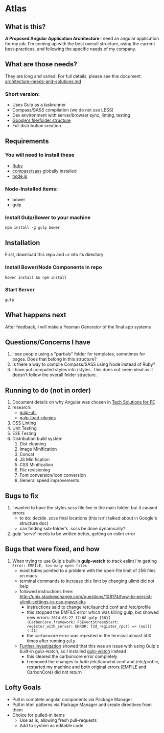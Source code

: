 Atlas
=====


## What is this?
**A Proposed Angular Application Architecture**
I need an angular application for my job. I'm coming up with the best overall structure, using the current best-practices, and following the specific needs of my company.

## What are those needs?
They are long and varied. For full details, please see this document:
[architecture-needs-and-solutions.md](architecture-needs-and-solutions.md)
### Short version:
* Uses Gulp as a taskrunner
* Compass/SASS compilation (we do not use LESS)
* Dev environment with server/browser sync, linting, testing
* [Google's file/folder structure](https://docs.google.com/a/scottnath.com/document/d/1XXMvReO8-Awi1EZXAXS4PzDzdNvV6pGcuaF4Q9821Es/pub)
* Full distribution creation

## Requirements

### You will need to install these
* [Ruby](http://www.ruby-lang.org/en/downloads/)
* [compass/sass](http://compass-style.org/install/) globally installed
* [node.js](http://nodejs.org)

### Node-Installed items:
* bower
* gulp

### Install Gulp/Bower to your machine
```npm install -g gulp bower```

## Installation

First, download this repo and ```cd``` into its directory

### Install Bower/Node Components in repo
```bower install && npm install```

### Start Server
```gulp```

## What happens next
After feedback, I will make a Yeoman Generator of the final app systems

## Questions/Concerns I have
1. I see people using a "partials" folder for templates, sometimes for pages. Does that belong in this structure?
2. Is there a way to compile Compass/SASS using Node instead of Ruby?
3. I have put computed styles into /styles. This does not seem ideal as it doesn't follow the overall folder structure.

## Running to do (not in order)
1. Document details on why Angular was chosen in [Tech Solutions for FE](architecture-needs-and-solutions.md)
2. research:
    * [gulp-util](https://github.com/gulpjs/gulp-util)
    * [gulp-load-plugins](https://github.com/jackfranklin/gulp-load-plugins)
3. CSS Linting
4. Unit Testing
5. E2E Testing
6. Distribution build system
    1. Dist cleaning
    2. Image Minification
    3. Concat
    4. JS Minification
    5. CSS Minification
    6. File revisioning
    7. Font conversion/Icon conversion
    8. General speed improvements

## Bugs to fix
1. I wanted to have the styles.scss file live in the main folder, but it caused errors
    * to do: decide .scss final locations (this isn't talked about in Google's structure doc)
    * can finding sub-folder's .scss be done dynamically?
2. gulp 'serve' needs to be written better, getting an eslint error

## Bugs that were fixed, and how
1. When trying to use Gulp's built-in **gulp-watch** to track eslint I'm getting ```Error: EMFILE, too many open files```
    * most tubes pointed to a problem with the open-file limit of 256 files on macs
    * terminal commands to increase this limit by changing ulimit did not help
    * followed instructions here: http://unix.stackexchange.com/questions/108174/how-to-persist-ulimit-settings-in-osx-mavericks
        * instructions said to change /etc/launchd.conf and /etc/profile
        * this stopped the EMFILE error which was killing gulp, but showed new errors: 
        ```2014-08-27 17:08 gulp [581] (CarbonCore.framework) FSEventStreamStart: register_with_server: ERROR: f2d_register_rpc() => (null) (-21)```
        * the carboncore error was repeated in the terminal almost 500 times after running ```gulp```
    * [Further investigation](https://github.com/floatdrop/gulp-watch/issues/7) showed that this was an issue with using Gulp's built-in gulp-watch, so I installed [gulp-watch](https://www.npmjs.org/package/gulp-watch) instead
        * this cleared the carboncore error completely
        * I removed the changes to *both* /etc/launchd.conf and /etc/profile, restarted my machine and both original errors (EMFILE and CarbonCore) did not return

## Lofty Goals
* Pull in complete angular components via Package Manager
* Pull in html patterns via Package Manager and create directives from them
* Choice for pulled-in items
    * Use as is, allowing fresh pull-requests
    * Add to system as editable code
